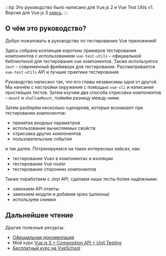 :::tip Это руководство было написано для Vue.js 2 и Vue Test Utils v1.
Версия для Vue.js 3 [здесь](/v3/ru).
:::

## О чём это руководство?

Добро пожаловать в руководство по тестированию Vue приложений!

Здесь собрана коллекция коротких примеров тестирования компонентов с использованием `vue-test-utils` – официальной библиотекой для тестирования vue компонентов. Также используется `Jest` – современный фреймворк для тестирования. Рассматривается `vue-test-utils` API и лучшие практики тестирования.

Руководство написано так, что его главы независимы одна от другой. Мы начнём с настройки окружения с помощью `vue-cli` и написания простейших тестов. Затем изучим два способа отрисовки компонентов – `mount` и `shallowMount`, поймём разницу между ними.

Затем разберём несколько сценариев, которые возникают при тестировании компонентов:

- принятие входных параметров
- использование вычисляемых свойств
- отрисовка других компонентов
- пользовательские события

и так далее. Потренируемся на таких интересных кейсах, как:

- тестирование Vuex в компонентах и изоляции
- тестирование Vue router
- тестирование сторонних компонентов

Также поработаем с Jest API, сделаем наши тесты более надёжными:

- замокаем API ответы
- замокаем модули и добавим spies (шпионы)
- используем снимки

## Дальнейшее чтение

Другие полезные ресурсы:

- [Официальная документация](https://vue-test-utils.vuejs.org/ru/)
- Мой курс [Vue.js 3 + Composition API + Unit Testing](https://vuejs-course.com) 
- [Бесплатный курс на VueSchool](https://vueschool.io/courses/learn-how-to-test-vuejs-components?friend=vth)
